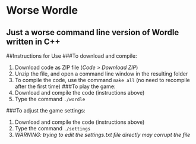 # Worse Wordle

Just a worse command line version of Wordle written in C++
---
##Instructions for Use
###To download and compile:
1. Download code as ZIP file (*Code > Download ZIP*)
2. Unzip the file, and open a command line window in the resulting folder
3. To compile the code, use the command `make all` (no need to recompile after the first time)
###To play the game:
1. Download and compile the code (instructions above)
2. Type the command `./wordle`

###To adjust the game settings:
1. Download and compile the code (instructions above)
2. Type the command `./settings`
3. *WARNING: trying to edit the settings.txt file directly may corrupt the file*
